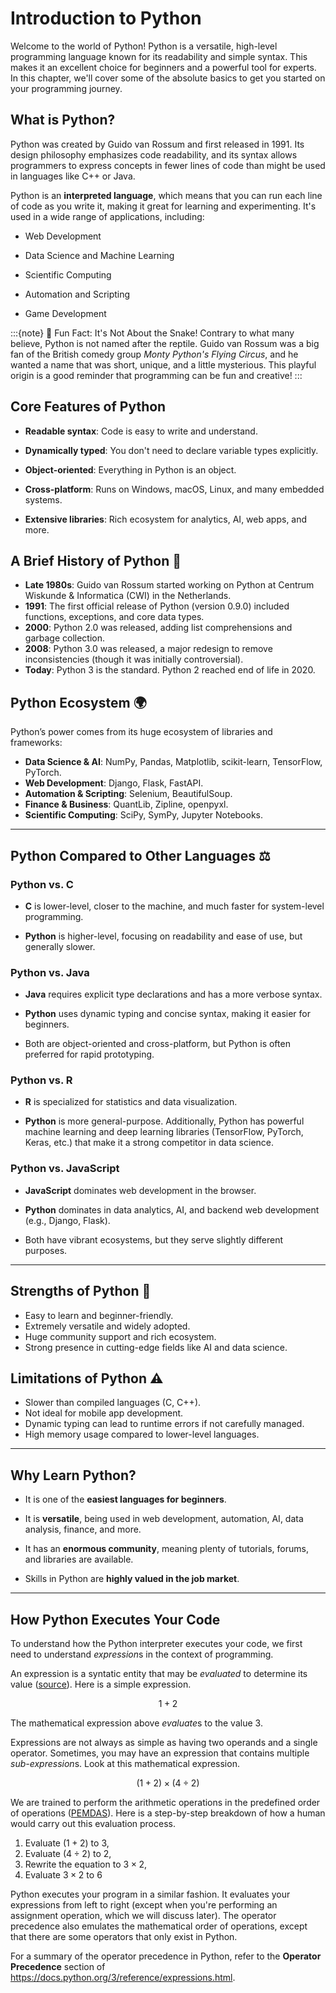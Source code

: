 # Introduction to Python

Welcome to the world of Python! Python is a versatile, high-level programming language known for its readability and simple syntax. This makes it an excellent choice for beginners and a powerful tool for experts. In this chapter, we'll cover some of the absolute basics to get you started on your programming journey.

## What is Python?

Python was created by Guido van Rossum and first released in 1991. Its design philosophy emphasizes code readability, and its syntax allows programmers to express concepts in fewer lines of code than might be used in languages like C++ or Java.

Python is an **interpreted language**, which means that you can run each line of code as you write it, making it great for learning and experimenting. It's used in a wide range of applications, including:

- Web Development

- Data Science and Machine Learning

- Scientific Computing

- Automation and Scripting

- Game Development

:::{note} 🐍 Fun Fact: It's Not About the Snake!
Contrary to what many believe, Python is not named after the reptile. Guido van Rossum was a big fan of the British comedy group _Monty Python's Flying Circus_, and he wanted a name that was short, unique, and a little mysterious. This playful origin is a good reminder that programming can be fun and creative!
:::

## Core Features of Python

- **Readable syntax**: Code is easy to write and understand.

- **Dynamically typed**: You don't need to declare variable types explicitly.

- **Object-oriented**: Everything in Python is an object.

- **Cross-platform**: Runs on Windows, macOS, Linux, and many embedded systems.

- **Extensive libraries**: Rich ecosystem for analytics, AI, web apps, and more.

## A Brief History of Python 📜

- **Late 1980s**: Guido van Rossum started working on Python at Centrum Wiskunde & Informatica (CWI) in the Netherlands.
- **1991**: The first official release of Python (version 0.9.0) included functions, exceptions, and core data types.
- **2000**: Python 2.0 was released, adding list comprehensions and garbage collection.
- **2008**: Python 3.0 was released, a major redesign to remove inconsistencies (though it was initially controversial).
- **Today**: Python 3 is the standard. Python 2 reached end of life in 2020.

## Python Ecosystem 🌍

Python’s power comes from its huge ecosystem of libraries and frameworks:

- **Data Science & AI**: NumPy, Pandas, Matplotlib, scikit-learn, TensorFlow, PyTorch.
- **Web Development**: Django, Flask, FastAPI.
- **Automation & Scripting**: Selenium, BeautifulSoup.
- **Finance & Business**: QuantLib, Zipline, openpyxl.
- **Scientific Computing**: SciPy, SymPy, Jupyter Notebooks.

---

## Python Compared to Other Languages ⚖️

### Python vs. C

- **C** is lower-level, closer to the machine, and much faster for system-level programming.

- **Python** is higher-level, focusing on readability and ease of use, but generally slower.

### Python vs. Java

- **Java** requires explicit type declarations and has a more verbose syntax.

- **Python** uses dynamic typing and concise syntax, making it easier for beginners.

- Both are object-oriented and cross-platform, but Python is often preferred for rapid prototyping.

### Python vs. R

- **R** is specialized for statistics and data visualization.

- **Python** is more general-purpose. Additionally, Python has powerful machine learning and deep learning libraries (TensorFlow, PyTorch, Keras, etc.) that make it a strong competitor in data science.

### Python vs. JavaScript

- **JavaScript** dominates web development in the browser.

- **Python** dominates in data analytics, AI, and backend web development (e.g., Django, Flask).

- Both have vibrant ecosystems, but they serve slightly different purposes.

---

## Strengths of Python 💪

- Easy to learn and beginner-friendly.
- Extremely versatile and widely adopted.
- Huge community support and rich ecosystem.
- Strong presence in cutting-edge fields like AI and data science.

## Limitations of Python ⚠️

- Slower than compiled languages (C, C++).
- Not ideal for mobile app development.
- Dynamic typing can lead to runtime errors if not carefully managed.
- High memory usage compared to lower-level languages.

---

## Why Learn Python?

- It is one of the **easiest languages for beginners**.

- It is **versatile**, being used in web development, automation, AI, data analysis, finance, and more.

- It has an **enormous community**, meaning plenty of tutorials, forums, and libraries are available.

- Skills in Python are **highly valued in the job market**.

---

## How Python Executes Your Code

To understand how the Python interpreter executes your code, we first need to understand *expression*s in the context of programming.

An expression is a syntatic entity that may be _evaluated_ to determine its value ([source](<https://en.wikipedia.org/wiki/Expression_(computer_science)>)). Here is a simple expression.

$$
1 + 2
$$

The mathematical expression above *evaluate*s to the value $3$.

Expressions are not always as simple as having two operands and a single operator. Sometimes, you may have an expression that contains multiple *sub-expression*s. Look at this mathematical expression.

$$
(1 + 2) \times (4 \div 2)
$$

We are trained to perform the arithmetic operations in the predefined order of operations ([PEMDAS](https://www.khanacademy.org/math/cc-sixth-grade-math/cc-6th-arithmetic-operations/cc-6th-order-of-operations/v/more-complicated-order-of-operations-example)). Here is a step-by-step breakdown of how a human would carry out this evaluation process.

1. Evaluate $(1 + 2)$ to $3$,
2. Evaluate $(4 \div 2)$ to $2$,
3. Rewrite the equation to $3 \times 2$,
4. Evaluate $3 \times 2$ to $6$

Python executes your program in a similar fashion. It evaluates your expressions from left to right (except when you're performing an assignment operation, which we will discuss later). The operator precedence also emulates the mathematical order of operations, except that there are some operators that only exist in Python.

For a summary of the operator precedence in Python, refer to the **Operator Precedence** section of https://docs.python.org/3/reference/expressions.html.
